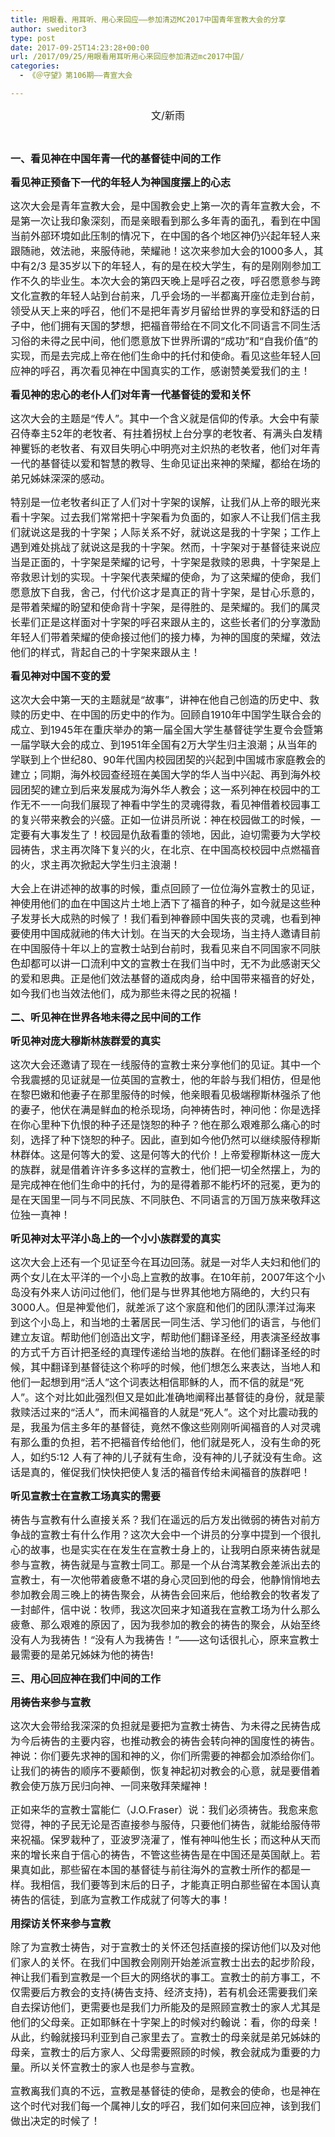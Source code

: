 ```yaml
---
title: 用眼看、用耳听、用心来回应——参加清迈MC2017中国青年宣教大会的分享
author: sweditor3
type: post
date: 2017-09-25T14:23:28+00:00
url: /2017/09/25/用眼看用耳听用心来回应参加清迈mc2017中国/
categories:
  - 《＠守望》第106期——青宣大会

---
```

<p style="text-align: center;">
  <span style="font-size: 12pt;">文/新雨</span>
</p>

&nbsp;

<span style="font-size: 12pt;"><strong>一、看见神在中国年青一代的基督徒中间的工作</strong></span>

<span style="font-size: 12pt;"><strong>看见神正预备下一代的年轻人为神国度摆上的心志</strong></span>

<span style="font-size: 12pt;">这次大会是青年宣教大会，是中国教会史上第一次的青年宣教大会，不是第一次让我印象深刻，而是亲眼看到那么多年青的面孔，看到在中国当前外部环境如此压制的情况下，在中国的各个地区神仍兴起年轻人来跟随祂，效法祂，来服侍祂，荣耀祂！这次来参加大会的1000多人，其中有2/3 是35岁以下的年轻人，有的是在校大学生，有的是刚刚参加工作不久的毕业生。本次大会的第四天晚上是呼召之夜，呼召愿意参与跨文化宣教的年轻人站到台前来，几乎会场的一半都离开座位走到台前，领受从天上来的呼召，他们不是把年青岁月留给世界的享受和舒适的日子中，他们拥有天国的梦想，把福音带给在不同文化不同语言不同生活习俗的未得之民中间，他们愿意放下世界所谓的“成功”和“自我价值”的实现，而是去完成上帝在他们生命中的托付和使命。看见这些年轻人回应神的呼召，再次看见神在中国真实的工作，感谢赞美爱我们的主！</span>

<span style="font-size: 12pt;"><strong>看见神的忠心的老仆人们对年青一代基督徒的爱和关怀</strong></span>

<span style="font-size: 12pt;">这次大会的主题是“传人”。其中一个含义就是信仰的传承。大会中有蒙召侍奉主52年的老牧者、有拄着拐杖上台分享的老牧者、有满头白发精神矍铄的老牧者、有双目失明心中明亮对主炽热的老牧者，他们对年青一代的基督徒以爱和智慧的教导、生命见证出来神的荣耀，都给在场的弟兄姊妹深深的感动。</span>

<span style="font-size: 12pt;">特别是一位老牧者纠正了人们对十字架的误解，让我们从上帝的眼光来看十字架。过去我们常常把十字架看为负面的，如家人不让我们信主我们就说这是我的十字架；人际关系不好，就说这是我的十字架；工作上遇到难处挑战了就说这是我的十字架。然而，十字架对于基督徒来说应当是正面的，十字架是荣耀的记号，十字架是救赎的恩典，十字架是上帝救恩计划的实现。十字架代表荣耀的使命，为了这荣耀的使命，我们愿意放下自我，舍己，付代价这才是真正的背十字架，是甘心乐意的，是带着荣耀的盼望和使命背十字架，是得胜的、是荣耀的。我们的属灵长辈们正是这样面对十字架的呼召来跟从主的，这些长者们的分享激励年轻人们带着荣耀的使命接过他们的接力棒，为神的国度的荣耀，效法他们的样式，背起自己的十字架来跟从主！</span>

<span style="font-size: 12pt;"><strong>看见神对中国不变的爱</strong></span>

<span style="font-size: 12pt;">这次大会中第一天的主题就是“故事”，讲神在他自己创造的历史中、救赎的历史中、在中国的历史中的作为。回顾自1910年中国学生联合会的成立、到1945年在重庆举办的第一届全国大学生基督徒学生夏令会暨第一届学联大会的成立、到1951年全国有2万大学生归主浪潮；从当年的学联到上个世纪80、90年代国内校园团契的兴起到中国城市家庭教会的建立；同期，海外校园查经班在美国大学的华人当中兴起、再到海外校园团契的建立到后来发展成为海外华人教会；这一系列神在校园中的工作无不一一向我们展现了神看中学生的灵魂得救，看见神借着校园事工的复兴带来教会的兴盛。正如一位讲员所说：神在校园做工的时候，一定要有大事发生了！校园是仇敌看重的领地，因此，迫切需要为大学校园祷告，求主再次降下复兴的火，在北京、在中国高校校园中点燃福音的火，求主再次掀起大学生归主浪潮！</span>

<span style="font-size: 12pt;">大会上在讲述神的故事的时候，重点回顾了一位位海外宣教士的见证，神使用他们的血在中国这片土地上洒下了福音的种子，如今就是这些种子发芽长大成熟的时候了！我们看到神眷顾中国失丧的灵魂，也看到神要使用中国成就祂的伟大计划。在当天的大会现场，当主持人邀请目前在中国服侍十年以上的宣教士站到台前时，我看见来自不同国家不同肤色却都可以讲一口流利中文的宣教士在我们当中时，无不为此感谢天父的爱和恩典。正是他们效法基督的道成肉身，给中国带来福音的好处，如今我们也当效法他们，成为那些未得之民的祝福！</span>

<span style="font-size: 12pt;"><strong>二、听见神在世界各地未得之民中间的工作</strong></span>

<span style="font-size: 12pt;"><strong>听见神对庞大穆斯林族群爱的真实</strong></span>

<span style="font-size: 12pt;">这次大会还邀请了现在一线服侍的宣教士来分享他们的见证。其中一个令我震撼的见证就是一位英国的宣教士，他的年龄与我们相仿，但是他在黎巴嫩和他妻子在那里服侍的时候，他亲眼看见极端穆斯林强杀了他的妻子，他伏在满是鲜血的枪杀现场，向神祷告时，神问他：你是选择在你心里种下仇恨的种子还是饶恕的种子？他在那么艰难那么痛心的时刻，选择了种下饶恕的种子。因此，直到如今他仍然可以继续服侍穆斯林群体。这是何等大的爱、这是何等大的代价！上帝爱穆斯林这一庞大的族群，就是借着许许多多这样的宣教士，他们把一切全然摆上，为的是完成神在他们生命中的托付，为的是得着那不能朽坏的冠冕，更为的是在天国里一同与不同民族、不同肤色、不同语言的万国万族来敬拜这位独一真神！</span>

<span style="font-size: 12pt;"><strong>听见神对太平洋小岛上的一个小小族群爱的真实</strong></span>

<span style="font-size: 12pt;">这次大会上还有一个见证至今在耳边回荡。就是一对华人夫妇和他们的两个女儿在太平洋的一个小岛上宣教的故事。在10年前，2007年这个小岛没有外来人访问过他们，他们是与世界其他地方隔绝的，大约只有3000人。但是神爱他们，就差派了这个家庭和他们的团队漂洋过海来到这个小岛上，和当地的土著居民一同生活、学习他们的语言，与他们建立友谊。帮助他们创造出文字，帮助他们翻译圣经，用表演圣经故事的方式千方百计把圣经的真理传递给当地的族群。在他们翻译圣经的时候，其中翻译到基督徒这个称呼的时候，他们想怎么来表达，当地人和他们一起想到用“活人”这个词表达相信耶稣的人，而不信的就是“死人”。这个对比如此强烈但又是如此准确地阐释出基督徒的身份，就是蒙救赎活过来的“活人”，而未闻福音的人就是“死人”。这个对比震动我的是，我虽为信主多年的基督徒，竟然不像这些刚刚听闻福音的人对灵魂有那么重的负担，若不把福音传给他们，他们就是死人，没有生命的死人，如约5:12 人有了神的儿子就有生命，没有神的儿子就没有生命。这话是真的，催促我们快快把使人复活的福音传给未闻福音的族群吧！</span>

<span style="font-size: 12pt;"><strong>听见宣教士在宣教工场真实的需要</strong></span>

<span style="font-size: 12pt;">祷告与宣教有什么直接关系？我们在遥远的后方发出微弱的祷告对前方争战的宣教士有什么作用？这次大会中一个讲员的分享中提到一个很扎心的故事，也是实实在在发生在宣教士身上的，让我明白原来祷告就是参与宣教，祷告就是与宣教士同工。那是一个从台湾某教会差派出去的宣教士，有一次他带着疲惫不堪的身心灵回到他的母会，他静悄悄地去参加教会周三晚上的祷告聚会，从祷告会回来后，他给教会的牧者发了一封邮件，信中说：牧师，我这次回来才知道我在宣教工场为什么那么疲惫、那么艰难的原因了，因为我参加的教会的祷告的聚会，从始至终没有人为我祷告！“没有人为我祷告！”——这句话很扎心，原来宣教士最需要的是弟兄姊妹为他的祷告!</span>

<span style="font-size: 12pt;"><strong>三、用心回应神在我们中间的工作</strong></span>

<span style="font-size: 12pt;"><strong>用祷告来参与宣教</strong></span>

<span style="font-size: 12pt;">这次大会带给我深深的负担就是要把为宣教士祷告、为未得之民祷告成为今后祷告的主要内容，也推动教会的祷告会转向神的国度性的祷告。神说：你们要先求神的国和神的义，你们所需要的神都会加添给你们。让我们的祷告的顺序不要颠倒，恢复神起初对教会的心意，就是要借着教会使万族万民归向神、一同来敬拜荣耀神！</span>
  
<span style="font-size: 12pt;">正如来华的宣教士富能仁（J.O.Fraser）说：我们必须祷告。我愈来愈觉得，神的子民无论是否直接参与服侍，只要他们祷告，就能给服侍带来祝福。保罗栽种了，亚波罗浇灌了，惟有神叫他生长；而这种从天而来的增长来自于信心的祷告，不管这些祷告是在中国还是英国献上。若果真如此，那些留在本国的基督徒与前往海外的宣教士所作的都是一样。我相信，我们要等到末后的日子，才能真正明白那些留在本国认真祷告的信徒，到底为宣教工作成就了何等大的事！</span>

<span style="font-size: 12pt;"><strong>用探访关怀来参与宣教</strong></span>

<span style="font-size: 12pt;">除了为宣教士祷告，对于宣教士的关怀还包括直接的探访他们以及对他们家人的关怀。在我们中国教会刚刚开始差派宣教士出去的起步阶段，神让我们看到宣教是一个巨大的网络状的事工。宣教士的前方事工，不仅需要后方教会的支持(祷告支持、经济支持)，若有机会还需要我们亲自去探访他们，更需要也是我们力所能及的是照顾宣教士的家人尤其是他们的父母亲。正如耶稣在十字架上的时候对约翰说：看，你的母亲！从此，约翰就接玛利亚到自己家里去了。宣教士的母亲就是弟兄姊妹的母亲，宣教士的后方家人、父母需要照顾的时候，教会就成为重要的力量。所以关怀宣教士的家人也是参与宣教。</span>

<span style="font-size: 12pt;">宣教离我们真的不远，宣教是基督徒的使命，是教会的使命，也是神在这个时代对我们每一个属神儿女的呼召，我们如何来回应神，该到我们做出决定的时候了！</span>

&nbsp;